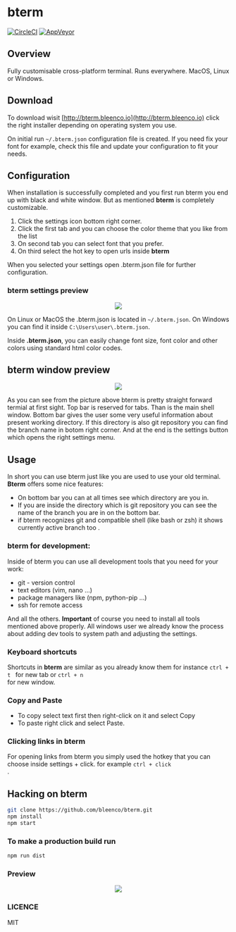 # bterm

[![CircleCI](https://circleci.com/gh/bleenco/bterm/tree/master.svg?style=svg)](https://circleci.com/gh/bleenco/bterm/tree/master)
[![AppVeyor](https://ci.appveyor.com/api/projects/status/0dknthm6g9gq1nw2/branch/master?svg=true)](https://ci.appveyor.com/project/jkuri/bterm-l4yld/branch/master)


## Overview
Fully customisable cross-platform terminal.
Runs everywhere. MacOS, Linux or Windows.

## Download
To download wisit
[http://bterm.bleenco.io](http://bterm.bleenco.io) click the right installer depending on
operating system you use.

On initial run `~/.bterm.json` configuration file is created. If you need fix your font for example,
check this file and update your configuration to fit your needs.

## Configuration
When installation is successfully completed and you first run bterm you end up with black and white window.
But as mentioned **bterm** is completely customizable.

1. Click the settings icon  bottom right corner.
2. Click the first tab and you can choose the color theme that you like from the list
3. On second tab you can select font that you prefer.
4. On third select the hot key to open urls inside **bterm**

When you selected  your  settings open .bterm.json file for further configuration.

### bterm settings preview
<p align="center">
  <img src="https://cloud.githubusercontent.com/assets/1796022/26737218/7c9bf714-47c9-11e7-8f9e-6a0217c1fb11.png">
</p>

On Linux or MacOS  the .bterm.json is located in `~/.bterm.json`.
On Windows you can find it inside `C:\Users\user\.bterm.json`.

Inside **.bterm.json**, you can easily change font size, font color and other colors using standard
html color codes.

## bterm window preview
<p align="center">
  <img src="https://cloud.githubusercontent.com/assets/1796022/26737214/7ad80b70-47c9-11e7-899e-aaeae266d77e.png">
</p>

As you can see from the picture above bterm is pretty straight forward termial at
first sight. Top bar is reserved for tabs.
Than is the main shell window.
Bottom bar gives the user some very useful information about present working directory.
If this directory is also git repository  you can find the branch name in botom right corner.
And at the end is the settings button which opens the right settings menu.


## Usage
In short you can use bterm just like you are used to use your old terminal.
**Bterm** offers some nice features:
* On bottom bar you can at all times see which directory are you in.
* If you are inside the directory which is git repository you can see the name of the branch
you are in  on the bottom bar.
* if bterm recognizes git and compatible shell (like bash or zsh) it shows  currently active branch too .

### bterm for development:
Inside of bterm you can use all development tools that you need for your work:
* git - version control
* text editors (vim, nano ...)
* package managers like (npm, python-pip ...)
* ssh for remote access

And all the others.
**Important** of course you need to install all tools mentioned above properly. All windows user
 we already know the process about adding dev tools to system path and adjusting
 the settings.

### Keyboard shortcuts
Shortcuts in **bterm** are similar as you already know them for instance
<code>ctrl + t </code> for new tab or <code>ctrl + n </code> for new window.

### Copy and Paste
* To copy select text first then right-click on it and select Copy
* To paste right click and select Paste.

### Clicking links in bterm
For opening links from bterm you simply used the hotkey that you can choose inside
settings + click. for example <code>ctrl + click </code>.


## Hacking on bterm

```sh
git clone https://github.com/bleenco/bterm.git
npm install
npm start
```

### To make a production build run

```sh
npm run dist
```

### Preview

<p align="center">
  <img src="https://cloud.githubusercontent.com/assets/1796022/24828975/69b690f4-1c69-11e7-9ba2-814a5742e86b.png">
</p>

### LICENCE

MIT

